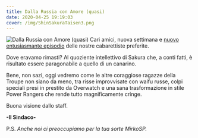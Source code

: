 ```yaml
---
title: Dalla Russia con Amore (quasi)
date: 2020-04-25 19:19:03
cover: /img/ShinSakuraTaisen3.png
---
```

![Dalla Russia con Amore (quasi)](/img/ShinSakuraTaisen3.png)
Cari amici, nuova settimana e [nuovo entusiasmante episodio](https://nyaa.si/view/1241523) delle nostre cabarettiste preferite.

Dove eravamo rimasti? Al quoziente intellettivo di Sakura che, a conti fatti, è risultato essere paragonabile a quello di un canarino.

Bene, non sazi, oggi vedremo come le altre coraggiose ragazze della Troupe non siano da meno, tra risse improvvisate con waifu russe, colpi speciali presi in prestito da Overwatch e una sana trasformazione in stile Power Rangers che rende tutto magnificamente cringe.

Buona visione dallo staff.

**-Il Sindaco-**

P.S. *Anche noi ci preoccupiamo per la tua sorte MirkoSP.*